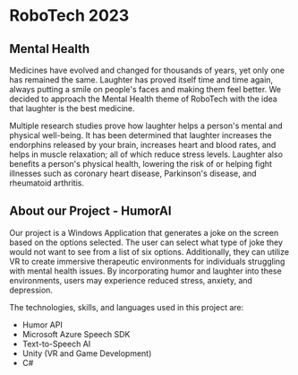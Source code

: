 # RoboTech 2023
## Mental Health
Medicines have evolved and changed for thousands of years, yet only one has remained the same. Laughter has proved itself time and time again, always putting a smile on
people's faces and making them feel better. We decided to approach the Mental Health theme of RoboTech with the idea that laughter is the best medicine. 

Multiple research studies prove how laughter helps a person's mental and physical well-being. It has been determined that laughter increases the endorphins released by
your brain, increases heart and blood rates, and helps in muscle relaxation; all of which reduce stress levels. Laughter also benefits a person's physical health,
lowering the risk of or helping fight illnesses such as coronary heart disease, Parkinson's disease, and rheumatoid arthritis.


## About our Project - HumorAI
Our project is a Windows Application that generates a joke on the screen based on the options selected. The user can select what type of joke they would not want to see from a list of six options. Additionally, they can utilize VR to create immersive therapeutic environments for individuals struggling with mental health issues. By incorporating humor and laughter into these environments, users may experience reduced stress, anxiety, and depression. 

The technologies, skills, and languages used in this project are:
- Humor API
- Microsoft Azure Speech SDK
- Text-to-Speech AI
- Unity (VR and Game Development)
- C#
  
